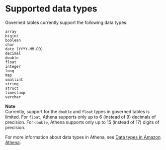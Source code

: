 # Supported data types<a name="lf-governed-tables-supported-data-types"></a>

Governed tables currently support the following data types:

```
array 
bigint 
boolean 
char 
date (YYYY-MM-DD) 
decimal 
double 
float 
integer 
long 
map 
smallint 
string 
struct 
timestamp 
varchar
```

**Note**  
Currently, support for the `double` and `float` types in governed tables is limited\. For `float`, Athena supports only up to 6 \(instead of 9\) decimals of precision\. For `double`, Athena supports only up to 15 \(instead of 17\) digits of precision\. 

For more information about data types in Athena, see [Data types in Amazon Athena](data-types.md)\.